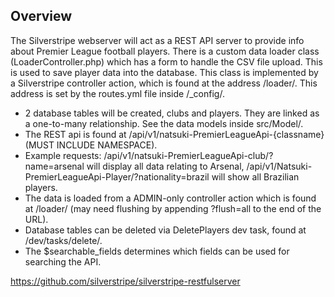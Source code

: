 ## Overview

The Silverstripe webserver will act as a REST API server to provide info about Premier League football players. 
There is a custom data loader class (LoaderController.php) which has a form to handle the CSV file upload. This is used to save player data into the database. This class is implemented by a Silverstripe controller action, which is found at the address /loader/. This address is set by the routes.yml file inside /_config/.

* 2 database tables will be created, clubs and players. They are linked as a one-to-many relationship. See the data models inside src/Model/.
* The REST api is found at /api/v1/natsuki-PremierLeagueApi-{classname} (MUST INCLUDE NAMESPACE). 
* Example requests: /api/v1/natsuki-PremierLeagueApi-club/?name=arsenal will display all data relating to Arsenal, /api/v1/Natsuki-PremierLeagueApi-Player/?nationality=brazil will show all Brazilian players.
* The data is loaded from a ADMIN-only controller action which is found at /loader/ (may need flushing by appending ?flush=all to the end of the URL).
* Database tables can be deleted via DeletePlayers dev task, found at /dev/tasks/delete/.
* The $searchable_fields determines which fields can be used for searching the API.

https://github.com/silverstripe/silverstripe-restfulserver